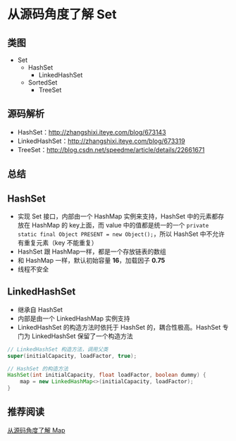 # 从源码角度了解 Set

## 类图

* Set
    * HashSet
        * LinkedHashSet
    * SortedSet
        * TreeSet
        
## 源码解析

* HashSet：http://zhangshixi.iteye.com/blog/673143
* LinkedHashSet：http://zhangshixi.iteye.com/blog/673319
* TreeSet：http://blog.csdn.net/speedme/article/details/22661671

## 总结

## HashSet

* 实现 Set 接口，内部由一个 HashMap 实例来支持，HashSet 中的元素都存放在 HashMap 的 key上面，而 value 中的值都是统一的一个 `private static final Object PRESENT = new Object();`，所以 HashSet 中不允许有重复元素（key 不能重复）
* HashSet 跟 HashMap一样，都是一个存放链表的数组
* 和 HashMap 一样，默认初始容量 **16**，加载因子 **0.75**
* 线程不安全

## LinkedHashSet

* 继承自 HashSet
* 内部是由一个 LinkedHashMap 实例支持
* LinkedHashSet 的构造方法时依托于 HashSet 的，耦合性极高。HashSet 专门为 LinkedHashSet 保留了一个构造方法

```java
// LinkedHashSet 构造方法，调用父类
super(initialCapacity, loadFactor, true);

// HashSet 的构造方法
HashSet(int initialCapacity, float loadFactor, boolean dummy) {
    map = new LinkedHashMap<>(initialCapacity, loadFactor);
}
```

## 推荐阅读

[从源码角度了解 Map](https://github.com/onlylemi/notes/blob/master/java/Map.md)